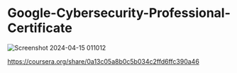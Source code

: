 # Google-Cybersecurity-Professional-Certificate

![Screenshot 2024-04-15 011012](https://github.com/DigitalWatchmen/Google-Cybersecurity-Professional-Certificate/assets/164795269/ad09d641-52cf-46d2-9def-92e945f0a6ab)

https://coursera.org/share/0a13c05a8b0c5b034c2ffd6ffc390a46
